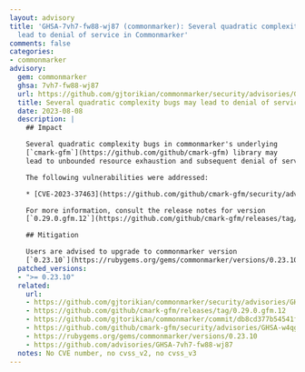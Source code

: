 ```yaml
---
layout: advisory
title: 'GHSA-7vh7-fw88-wj87 (commonmarker): Several quadratic complexity bugs may
  lead to denial of service in Commonmarker'
comments: false
categories:
- commonmarker
advisory:
  gem: commonmarker
  ghsa: 7vh7-fw88-wj87
  url: https://github.com/gjtorikian/commonmarker/security/advisories/GHSA-7vh7-fw88-wj87
  title: Several quadratic complexity bugs may lead to denial of service in Commonmarker
  date: 2023-08-08
  description: |
    ## Impact

    Several quadratic complexity bugs in commonmarker's underlying
    [`cmark-gfm`](https://github.com/github/cmark-gfm) library may
    lead to unbounded resource exhaustion and subsequent denial of service.

    The following vulnerabilities were addressed:

    * [CVE-2023-37463](https://github.com/github/cmark-gfm/security/advisories/GHSA-w4qg-3vf7-m9x5)

    For more information, consult the release notes for version
    [`0.29.0.gfm.12`](https://github.com/github/cmark-gfm/releases/tag/0.29.0.gfm.12).

    ## Mitigation

    Users are advised to upgrade to commonmarker version
    [`0.23.10`](https://rubygems.org/gems/commonmarker/versions/0.23.10).
  patched_versions:
  - ">= 0.23.10"
  related:
    url:
    - https://github.com/gjtorikian/commonmarker/security/advisories/GHSA-7vh7-fw88-wj87
    - https://github.com/github/cmark-gfm/releases/tag/0.29.0.gfm.12
    - https://github.com/gjtorikian/commonmarker/commit/db8cd377b54541f7fd484d168b7682a282a680f7
    - https://github.com/github/cmark-gfm/security/advisories/GHSA-w4qg-3vf7-m9x5
    - https://rubygems.org/gems/commonmarker/versions/0.23.10
    - https://github.com/advisories/GHSA-7vh7-fw88-wj87
  notes: No CVE number, no cvss_v2, no cvss_v3
---
```

